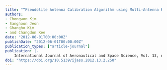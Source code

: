 ```yaml
---
title: "“Pseudolite Antenna Calibration Algorithm using Multi-Antenna Receiver”"
authors:
- Chongwon Kim
- Sanghoon Jeon
- Ghangho Kim
- and Changdon Kee
date: "2012-06-01T00:00:00Z"
publishDate: "2012-06-01T00:00:00Z"
publication_types: ["article-journal"]
publication: |-
    International Journal of Aeronautical and Space Science, Vol. 13, no. 2, June, 2012, pp.250-259
doi: "https://doi.org/10.5139/ijass.2012.13.2.250"
---
```

